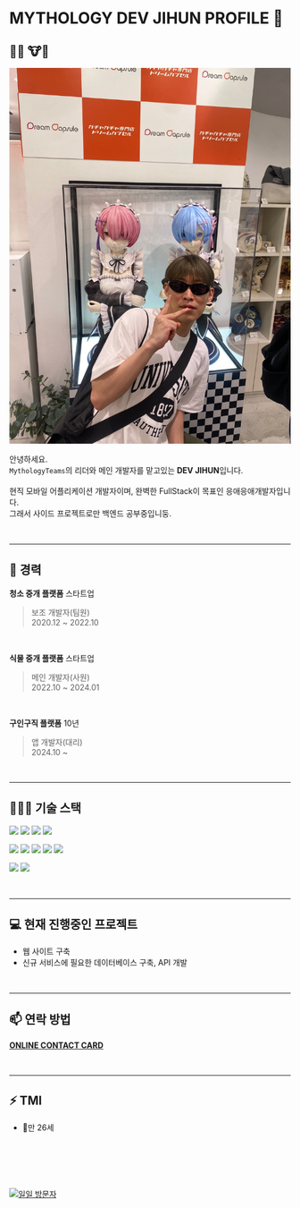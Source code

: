 # MYTHOLOGY DEV JIHUN PROFILE 👋


## 🙋‍♂️ 🐮🐶
<img src="https://github.com/MythologyDevJihun/MythologyDevJihun/blob/main/IMG_3148%202.JPG" alt="램짱 람짱과 함께 찍은 사진" width="600"/>

안녕하세요.<br/>
`MythologyTeams`의 리더와 메인 개발자를 맡고있는 **DEV JIHUN**입니다.<br/><br/>
현직 모바일 어플리케이션 개발자이며, 완벽한 FullStack이 목표인 응애응애개발자입니다.<br/>
그래서 사이드 프로젝트로만 백엔드 공부중입니둥.<br/>


<br/>

---

## 💼 경력
**청소 중개 플랫폼** 스타트업<br/>
> 보조 개발자(팀원)<br/>
> 2020.12 ~ 2022.10
<br/>

**식물 중개 플랫폼** 스타트업<br/>
> 메인 개발자(사원)<br/>
> 2022.10 ~ 2024.01
<br/>

**구인구직 플랫폼** 10년<br/>
> 앱 개발자(대리)<br/>
> 2024.10 ~
<br/>

---

## 🧑🏻‍💻 기술 스택
<p align>
  <img src="https://img.shields.io/badge/Flutter-02569B?style=flat-square&logo=Flutter&logoColor=white"/>
  <img src="https://img.shields.io/badge/Vue.js-4FC08D?style=flat-square&logo=Vue.js&logoColor=white"/>
  <img src="https://img.shields.io/badge/Node.js-339933?style=flat-square&logo=Node.js&logoColor=white"/>
  <img src="https://img.shields.io/badge/MySQL-4479A1?style=flat-square&logo=MySQL&logoColor=white"/>
</p>

<p align>
  <img src="https://img.shields.io/badge/Dart-0175C2?style=flat-square&logo=Dart&logoColor=white"/>
  <img src="https://img.shields.io/badge/JavaScript-F7DF1E?style=flat-square&logo=JavaScript&logoColor=black"/>
  <img src="https://img.shields.io/badge/Python-3776AB?style=flat-square&logo=Python&logoColor=white"/>
  <img src="https://img.shields.io/badge/Java-007396?style=flat-square&logo=Java&logoColor=white"/>
  <img src="https://img.shields.io/badge/C%23-239120?style=flat-square&logo=CSharp&logoColor=white"/>
</p>

<p align>
  <img src="https://img.shields.io/badge/Ubuntu-E95420?style=flat-square&logo=Ubuntu&logoColor=white"/>
  <img src="https://img.shields.io/badge/CentOS-262577?style=flat-square&logo=CentOS&logoColor=white"/>
</p>

<br/>

---

## 💻 현재 진행중인 프로젝트
- 웹 사이트 구축
- 신규 서비스에 필요한 데이터베이스 구축, API 개발

<br/>

---

## 📫 연락 방법
[**ONLINE CONTACT CARD**](https://mythologyteams.com/contact_us?name=신지훈)

<br/>

---

## ⚡ TMI
- 만 26세




<br/><br/><br/><br/><br/>
[![일일 방문자](https://hits.seeyoufarm.com/api/count/incr/badge.svg?url=https%3A%2F%2Fgithub.com%2FMythologyDevJihun&count_bg=%2379C83D&title_bg=%23555555&icon=&icon_color=%23E7E7E7&title=히트&edge_flat=false)](https://hits.seeyoufarm.com)

